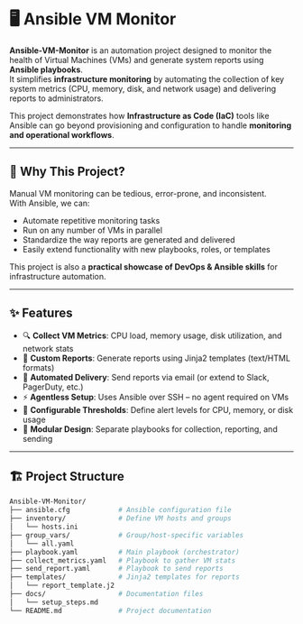 # 🖥️ Ansible VM Monitor

**Ansible-VM-Monitor** is an automation project designed to monitor the health of Virtual Machines (VMs) and generate system reports using **Ansible playbooks**.  
It simplifies **infrastructure monitoring** by automating the collection of key system metrics (CPU, memory, disk, and network usage) and delivering reports to administrators.  

This project demonstrates how **Infrastructure as Code (IaC)** tools like Ansible can go beyond provisioning and configuration to handle **monitoring and operational workflows**.

---

## 🚀 Why This Project?

Manual VM monitoring can be tedious, error-prone, and inconsistent.  
With Ansible, we can:

- Automate repetitive monitoring tasks
- Run on any number of VMs in parallel
- Standardize the way reports are generated and delivered
- Easily extend functionality with new playbooks, roles, or templates

This project is also a **practical showcase of DevOps & Ansible skills** for infrastructure automation.

---

## ✨ Features

- 🔍 **Collect VM Metrics**: CPU load, memory usage, disk utilization, and network stats  
- 📑 **Custom Reports**: Generate reports using Jinja2 templates (text/HTML formats)  
- 📧 **Automated Delivery**: Send reports via email (or extend to Slack, PagerDuty, etc.)  
- ⚡ **Agentless Setup**: Uses Ansible over SSH – no agent required on VMs  
- 🔧 **Configurable Thresholds**: Define alert levels for CPU, memory, or disk usage  
- 🧩 **Modular Design**: Separate playbooks for collection, reporting, and sending  

---

## 🏗️ Project Structure

```bash
Ansible-VM-Monitor/
├── ansible.cfg            # Ansible configuration file
├── inventory/             # Define VM hosts and groups
│   └── hosts.ini
├── group_vars/            # Group/host-specific variables
│   └── all.yaml
├── playbook.yaml          # Main playbook (orchestrator)
├── collect_metrics.yaml   # Playbook to gather VM stats
├── send_report.yaml       # Playbook to send reports
├── templates/             # Jinja2 templates for reports
│   └── report_template.j2
├── docs/                  # Documentation files
│   └── setup_steps.md
└── README.md              # Project documentation
